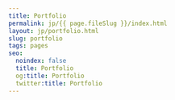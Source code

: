 ```yaml
---
title: Portfolio
permalink: jp/{{ page.fileSlug }}/index.html
layout: jp/portfolio.html
slug: portfolio
tags: pages
seo:
  noindex: false
  title: Portfolio
  og:title: Portfolio
  twitter:title: Portfolio
---
```



